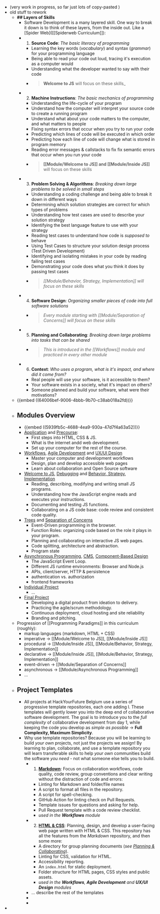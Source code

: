 - (very work in progress, so far just lots of copy-pasted )
- old stuff to rework
	- **## Layers of Skills**
		- Software Development is a many layered skill. One way to break it down is to think of these layers, from the inside out. Like a [Spider Web]([[Spiderweb Curriculum]]):
		- 1. **Source Code**: _*The basic literacy of programming*_
			- Learning the key words (_vocabulary_) and syntax (_grammar_) for your programming language
			- Being able to read your code out loud, tracing it's execution as a computer would
			- Understanding what the developer wanted to say with their code
			- > **Welcome to JS** will focus on these skills\_
		- 2. **Machine Instructions**: _*The basic mechanics of programming*_
			- Understanding the life-cycle of your program
			- Understand how the computer will interpret your source code to create a running program
			- Understand what about your code matters to the computer, and what matters to people
			- Fixing syntax errors that occur when you try to run your code
			- Predicting which lines of code will be executed in which order
			- Predicting how each line of code will change what is stored in program memory
			- Reading error messages & callstacks to fix fix semantic errors that occur when you run your code
			- > **[[Module/Welcome to JS]] and [[Module/Inside JS]]** will focus on these skills
		- 3. **Problem Solving & Algorithms**: _*Breaking down large problems to be solved in small steps*_
			- Understanding a coding challenge and being able to break it down in different ways
			- Determining which solution strategies are correct for which types of problems
			- Understanding how test cases are used to describe your solution strategy
			- Identifying the best language feature to use with your strategy
			- Reading test cases to understand how code is _*supposed to*_ behave
			- Using Test Cases to structure your solution design process \(Test Driven Development\)
			- Identifying and isolating mistakes in your code by reading failing test cases
			- Demonstrating your code does what you think it does by passing test cases
			- > _[[Module/Behavior, Strategy, Implementation]] will focus on these skills_
		- 4. **Software Design**: _*Organizing smaller pieces of code into full software solutions*_
			- > _*Every module starting with [[Module/Separation of Concerns]] will focus on these skills*_
		- 5. **Planning and Collaborating**: _Breaking down large problems into tasks that can be shared_
			- > _This is introduced in the [[Workflows]] module and practiced in every other module_
		- 6. **Context**: _Who uses a program, what is it's impact, and where did it come from?_
			- Real people will use your software, is it accessible to them?
			- Your software exists in a society, what it's impact on others?
			- Someone planned and build your software, what were their motivations?
	- {{embed ((64006bef-9006-4bbb-9b70-c38ab018a2fd))}}
	- ## Modules Overview
		- {{embed ((5939fb5c-4688-4ea9-930a-47d7f4a63a52))}}
		- [Application](application/) and [Precourse](precourse/):
			- First steps into HTML, CSS & JS.
			- What is the internet andd web development.
			- Set up your computer for the rest of the course.
		- [Workflows](workflows/), [Agile Development](agile-development/) and [UX/UI Design](ux-ui-design/)
			- Master your computer and development workflows
			- Design, plan and develop accessible web pages
			- Learn about collaboration and Open Source software
		- [Welcome to JS](welcome-to-js/), [Debugging](debugging.md) and [Behavior, Strategy, Implementation](behavior-strategy-implementation/)
			- Reading, describing, modifying and writing small JS programs.
			- Understanding how the JavaScript engine reads and executes your instructions.
			- Documenting and testing JS functions.
			- Collaborating on a JS code base: code review and consistent code quality.
		- [Trees]() and [Separation of Concerns](separation-of-concerns/)
			- Event-Driven programming in the browser.
			- Function Roles: organizing code based on the role it plays in your program.
			- Planning and collaborating on interactive JS web pages.
			- Code splitting, architecture and abstraction.
			- Program state
		- [Asynchronous Programming](asynchronous-programming.md), [CMS](), [Component-Based Design]()
			- The JavaScript Event Loop.
			- Different JS runtime environments: Browser and Node.js
			- APIs, client/server, HTTP & persistence
			- authentication vs. authorization
			- frontend frameworks
		- [Individual Project]()
			- ...
		- [Final Project](final-project/)
			- Developing a digital product from ideation to delivery.
			- Practicing the agile/scrum methodology.
			- Continuous deployment, cloud hosting and site reliability
			- Branding and pitching.
	- Progression of [[Programming Paradigms]] in this curriculum (roughly):
		- markup languages (markdown, HTML + CSS)
		- imperative -> [[Module/Welcome to JS]], [[Module/Inside JS]]
		- procedural -> [[Module/Inside JS]], [[Module/Behavior, Strategy, Implementation]]
		- declarative -> [[Module/Inside JS]], [[Module/Behavior, Strategy, Implementation]]
		- event-driven -> [[Module/Separation of Concerns]]
		- asynchronous -> [[Module/Asynchronous Programming]]
		- ...
	- ## Project Templates
		- All projects at HackYourFuture Belgium use a series of progressive template repositories, each one adding l. These templates will gently lower you into the deep end of collaborative software development. The goal is to introduce you to the _full complexity_ of collaborative development from day 1, while keeping the code you develop as _simple as possible_ -> **Full Complexity, Maximum Simplicity**.
		- Why use template repositories? Because you will be learning to build _your own_ projects, not just the projects we assign! By learning to plan, collaborate, and use a template repository you will learn transferable skills to help _your own_ communities build the software _you need_ - not what someone else tells you to build.
			- 1.  **[Markdown](https://github.com/HackYourFutureBelgium/template-markdown/)**: Focus on collaboration workflows, code quality, code review, group conventions and clear writing without the distraction of code and errors:
				- Linting for Markdown and folder/file names
				- A script to format all files in the repository.
				- A script for spell-checking.
				- GitHub Action for linting check on Pull Requests.
				- Template issues for questions and asking for help.
				- Pull Request template with a code review checklist.
				- _used in the **Workflows** module_
			- 2.  **[HTML & CSS](https://github.com/HackYourFutureBelgium/template-html-css/)**: Planning, design, and develop a user-facing web page written with HTML & CSS. This repository has all the features from the _Markdown_ repository, and then some more:
				- A directory for group planning documents (_see [Planning & Collaborating](https://home.hackyourfuture.be/students/planning-and-collaborating)_).
				- Linting for CSS, validation for HTML.
				- Accessibility reporting.
				- An `index.html` for static deployment.
				- Folder structure for HTML pages, CSS styles and public assets.
				- _used in the **Workflows**, **Agile Development** and **UX/UI Design** modules_
			- ... describe the rest of the templates
			-
			-
-